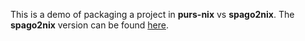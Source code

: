 This is a demo of packaging a project in **purs-nix** vs **spago2nix**. The **spago2nix** version can be found [here](https://github.com/justinwoo/easy-purescript-nix/tree/4d807ead23c36be138fd564bfeb1da02d0278624/purs-tidy).
